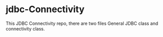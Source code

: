 # jdbc-Connectivity
This JDBC Connectivity repo, there are two files General JDBC class and connectivity class.
